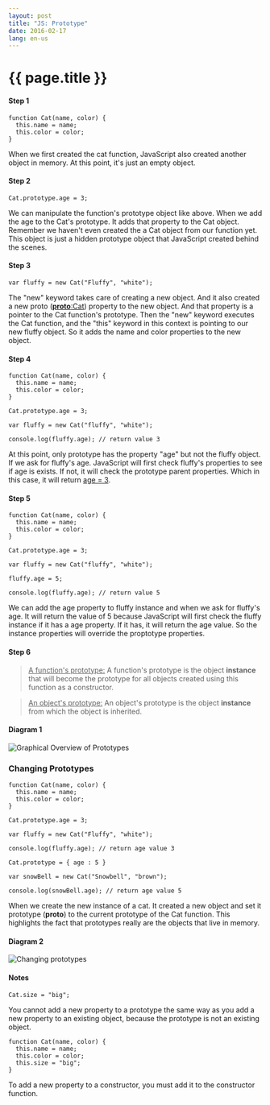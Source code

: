 ```yaml
---
layout: post
title: "JS: Prototype"
date: 2016-02-17
lang: en-us
---
```


# {{ page.title }}

#### Step 1 ####

	function Cat(name, color) {
	  this.name = name;
	  this.color = color;
	}

When we first created the cat function, JavaScript also created another object in memory. At this point, it's just an empty object. 

#### Step 2 ####

	Cat.prototype.age = 3;

We can manipulate the function's prototype object like above. When we add the age to the Cat's prototype. It adds that property to the Cat object. Remember we haven't even created the a Cat object from our function yet. This object is just a hidden prototype object that JavaScript created behind the scenes.

#### Step 3 ####

	var fluffy = new Cat("Fluffy", "white");

The "new" keyword takes care of creating a new object. And it also created a new proto (<u>__proto__:Cat</u>) property to the new object. And that property is a pointer to the Cat function's prototype. Then the "new" keyword executes the Cat function, and the "this" keyword in this context is pointing to our new fluffy object. So it adds the name and color properties to the new object. 

#### Step 4 ####

	function Cat(name, color) {
	  this.name = name;
	  this.color = color;
	}

	Cat.prototype.age = 3;

	var fluffy = new Cat("fluffy", "white");

	console.log(fluffy.age); // return value 3

At this point, only prototype has the property "age" but not the fluffy object. If we ask for fluffy's age. JavaScript will first check fluffy's properties to see if age is exists. If not, it will check the prototype parent properties. Which in this case, it will return <u>age = 3</u>. 

#### Step 5 ####

	function Cat(name, color) {
	  this.name = name;
	  this.color = color;
	}

	Cat.prototype.age = 3;

	var fluffy = new Cat("fluffy", "white");

	fluffy.age = 5;

	console.log(fluffy.age); // return value 5

We can add the age property to fluffy instance and when we ask for fluffy's age. It will return the value of 5 because JavaScript will first check the fluffy instance if it has a age property. If it has, it will return the age value. So the instance properties will override the proptotype properties.

#### Step 6 ####

> <u>A function's prototype:</u> A function's prototype is the object <strong>instance</strong> that will become the prototype for all objects created using this function as a constructor.

> <u>An object's prototype:</u> An object's prototype is the object <strong>instance</strong> from which the object is inherited.

#### Diagram 1 ####

<img class="img-responsive" src="{{ site.baseurl }}/img/graphicalOverviewOfPrototypes.png" alt="Graphical Overview of Prototypes" />


### Changing Prototypes ###

	function Cat(name, color) {
	  this.name = name;
	  this.color = color;
	}

	Cat.prototype.age = 3;

	var fluffy = new Cat("Fluffy", "white");

	console.log(fluffy.age); // return age value 3

	Cat.prototype = { age : 5 }

	var snowBell = new Cat("Snowbell", "brown");

	console.log(snowBell.age); // return age value 5


When we create the new instance of a cat. It created a new object and set it prototype (__proto__) to the current prototype of the Cat function. This highlights the fact that prototypes really are the objects that live in memory.

#### Diagram 2 ####

<img class="img-responsive" src="{{ site.baseurl }}/img/changePrototype.png" alt="Changing prototypes" />

#### Notes ####

	Cat.size = "big";

You cannot add a new property to a prototype the same way as you add a new property to an existing object, because the prototype is not an existing object. 

	function Cat(name, color) {
	  this.name = name;
	  this.color = color;
	  this.size = "big";
	}

To add a new property to a constructor, you must add it to the constructor function.
